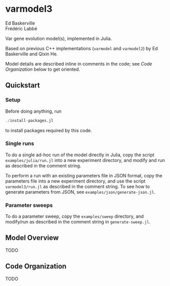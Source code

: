 # varmodel3

Ed Baskerville<br>
Frédéric Labbé

Var gene evolution model(s), implemented in Julia.

Based on previous C++ implementations (`varmodel` and `varmodel2`) by Ed Baskerville and Qixin He.

Model details are described inline in comments in the code; see *Code Organization* below to get oriented.

## Quickstart

### Setup

Before doing anything, run

```julia
./install-packages.jl
```

to install packages required by this code.

### Single runs

To do a single ad-hoc run of the model directly in Julia, copy the script `examples/julia/run.jl` into a new experiment directory, and modify and run as described in the comment string.

To perform a run with an existing parameters file in JSON format, copy the parameters file into a new experiment directory, and use the script `varmodel3/run.jl` as described in the comment string. To see how to generate parameters from JSON, see `examples/json/generate-json.jl`.

### Parameter sweeps

To do a parameter sweep, copy the `examples/sweep` directory, and modify/run as described in the comment string in `generate-sweep.jl`.

## Model Overview

TODO

## Code Organization

TODO
